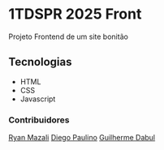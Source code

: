 # 1TDSPR 2025 Front

Projeto Frontend de um site bonitão

## Tecnologias

- HTML
- CSS
- Javascript

### Contribuidores

[Ryan Mazali](https://github.com/ryanmazali)
[Diego Paulino](https://github.com/DiegoCPdev)
[Guilherme Dabul](https://github.com/guidabuul)